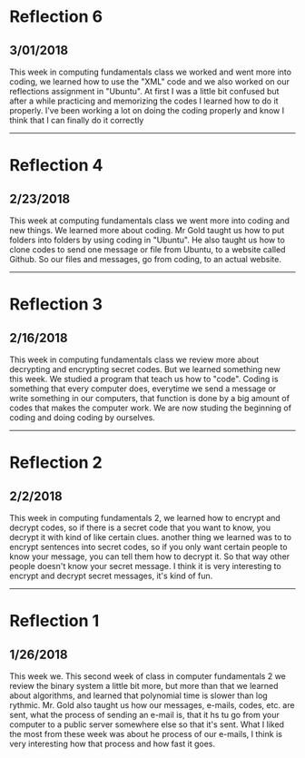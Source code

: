 # Reflection 6
## 3/01/2018
This week in computing fundamentals class we worked and went more into coding, we learned how to use the "XML" code and we also worked on our reflections assignment in "Ubuntu".
At first I was a little bit confused but after a while practicing and memorizing the codes I learned how to do it properly.
I've been working a lot on doing the coding properly and know I think that I can finally do it correctly

---

# Reflection 4
## 2/23/2018
This week at computing fundamentals class we went more into coding and new things.
We learned more about coding. Mr Gold taught us how to put folders into folders by using coding in "Ubuntu".
He also taught us how to clone codes to send one message or file from Ubuntu, to a website called Github.
So our files and messages, go from coding, to an actual website.

---

# Reflection 3
## 2/16/2018
This week in computing fundamentals class we review more about decrypting and encrypting secret codes.
But we learned something new this week. We studied a program that teach us how to "code". Coding is something that every computer does, everytime we send a message or write something in our computers, that function is done by a big amount of codes that makes the computer work. 
We are now studing the beginning of coding and doing coding by ourselves.

---

# Reflection 2
## 2/2/2018 
This week in computing fundamentals 2, we learned how to encrypt and decrypt codes, so if there is a secret
code that you want to know, you decrypt it with kind of like certain clues. 
another thing we learned was to to encrypt sentences into secret codes, so if you only want certain people to know your message, you can tell them how to decrypt it. So that way other people doesn't know your secret message.
I think it is very interesting to encrypt and decrypt secret messages, it's kind of fun.

---

# Reflection 1
## 1/26/2018
This week we. This second week of class in computer fundamentals 2 we review the binary system a little bit more, but more than that we learned about algorithms, and learned that polynomial time is slower than log rythmic.
Mr. Gold also taught us how our messages, e-mails, codes, etc. are sent, what the process of sending an e-mail is, that it hs tu go from your computer to a public server somewhere else so that it's sent. 
What I liked the most from these week was about he process of our e-mails, I think is very interesting how that process and how fast it goes.
